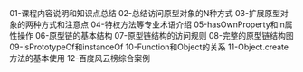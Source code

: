 01-课程内容说明和知识点总结
02-总结访问原型对象的N种方式
03-扩展原型对象的两种方式和注意点
04-特权方法等专业术语介绍
05-hasOwnProperty和in属性操作
06-原型链的基本结构
07-原型链结构的访问规则
08-完整的原型链结构图
09-isPrototypeOf和instanceOf
10-Function和Object的关系
11-Object.create方法的基本使用
12-百度风云榜综合案例